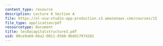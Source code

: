 ```yaml
---
content_type: resource
description: Lecture 8 Section A
file: https://ol-ocw-studio-app-production.s3.amazonaws.com/courses/15-402-finance-theory-ii-spring-2003/00ce9a6866a2001195609bdd17974181_lec8acapitalstructure3.pdf
file_type: application/pdf
resourcetype: Document
title: lec8acapitalstructure3.pdf
uid: 00ce9a68-66a2-0011-9560-9bdd17974181
---
```

